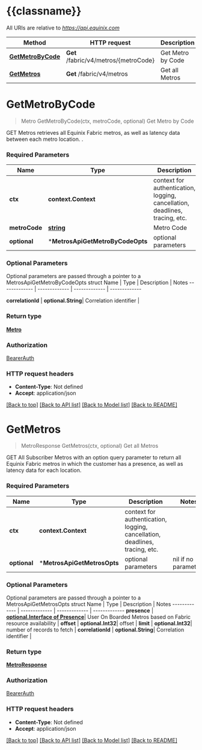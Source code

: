 # {{classname}}

All URIs are relative to *https://api.equinix.com*

Method | HTTP request | Description
------------- | ------------- | -------------
[**GetMetroByCode**](MetrosApi.md#GetMetroByCode) | **Get** /fabric/v4/metros/{metroCode} | Get Metro by Code
[**GetMetros**](MetrosApi.md#GetMetros) | **Get** /fabric/v4/metros | Get all Metros

# **GetMetroByCode**
> Metro GetMetroByCode(ctx, metroCode, optional)
Get Metro by Code

GET Metros retrieves all Equinix Fabric metros, as well as latency data between each metro location. .

### Required Parameters

Name | Type | Description  | Notes
------------- | ------------- | ------------- | -------------
 **ctx** | **context.Context** | context for authentication, logging, cancellation, deadlines, tracing, etc.
  **metroCode** | [**string**](.md)| Metro Code | 
 **optional** | ***MetrosApiGetMetroByCodeOpts** | optional parameters | nil if no parameters

### Optional Parameters
Optional parameters are passed through a pointer to a MetrosApiGetMetroByCodeOpts struct
Name | Type | Description  | Notes
------------- | ------------- | ------------- | -------------

 **correlationId** | **optional.String**| Correlation identifier | 

### Return type

[**Metro**](Metro.md)

### Authorization

[BearerAuth](../README.md#BearerAuth)

### HTTP request headers

 - **Content-Type**: Not defined
 - **Accept**: application/json

[[Back to top]](#) [[Back to API list]](../README.md#documentation-for-api-endpoints) [[Back to Model list]](../README.md#documentation-for-models) [[Back to README]](../README.md)

# **GetMetros**
> MetroResponse GetMetros(ctx, optional)
Get all Metros

GET All Subscriber Metros with an option query parameter to return all Equinix Fabric metros in which the customer has a presence, as well as latency data for each location.

### Required Parameters

Name | Type | Description  | Notes
------------- | ------------- | ------------- | -------------
 **ctx** | **context.Context** | context for authentication, logging, cancellation, deadlines, tracing, etc.
 **optional** | ***MetrosApiGetMetrosOpts** | optional parameters | nil if no parameters

### Optional Parameters
Optional parameters are passed through a pointer to a MetrosApiGetMetrosOpts struct
Name | Type | Description  | Notes
------------- | ------------- | ------------- | -------------
 **presence** | [**optional.Interface of Presence**](.md)| User On Boarded Metros based on Fabric resource availability | 
 **offset** | **optional.Int32**| offset | 
 **limit** | **optional.Int32**| number of records to fetch | 
 **correlationId** | **optional.String**| Correlation identifier | 

### Return type

[**MetroResponse**](MetroResponse.md)

### Authorization

[BearerAuth](../README.md#BearerAuth)

### HTTP request headers

 - **Content-Type**: Not defined
 - **Accept**: application/json

[[Back to top]](#) [[Back to API list]](../README.md#documentation-for-api-endpoints) [[Back to Model list]](../README.md#documentation-for-models) [[Back to README]](../README.md)

